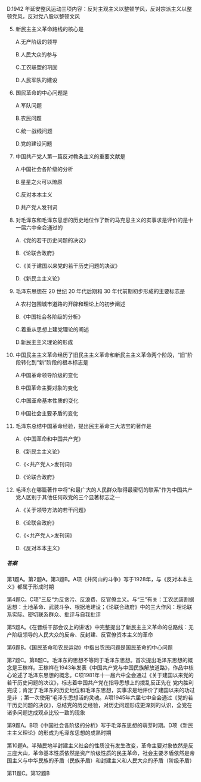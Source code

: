 
   D.1942 年延安整风运动三项内容：反对主观主义以整顿学风，反对宗派主义以整顿党风，反对党八股以整顿文风

5. 新民主主义革命路线的核心是

   A.无产阶级的领导

   B.人民大众的参与

   C.工农联盟的巩固

   D.人民军队的建设

6. 国民革命的中心问题是

   A.军队问题

   B.农民问题

   C.统一战线问题

   D.党的建设问题

7. 中国共产党人第一篇反对教条主义的重要文献是

   A.中国社会各阶级的分析

   B.星星之火可以燎原

   C.反对本本主义

   D.共产党人发刊词

8. 对毛泽东和毛泽东思想的历史地位作了新的马克思主义的实事求是评价的是十一届六中全会通过的

   A.《党的若干历史问题的决议》

   B.《论联合政府》

   C.《关于建国以来党的若干历史问题的决议》

   D.《新民主主义论》

9. 毛泽东思想在 20 世纪 20 年代后期和 30 年代前期初步形成的主要标志是

   A.农村包围城市道路的开辟和理论上的初步阐述

   B.《中国社会各阶级的分析》

   C.着重从思想上建党理论的阐述

   D.新民主主义理论的形成

10. 中国民主主义革命经历了旧民主主义革命和新民主主义革命两个阶段，“旧”阶段转化到“新”阶段的根本标志是

    A.中国革命领导阶级的变化

    B.中国革命主要对象的变化

    C.中国革命基本性质的变化

    D.中国社会主要矛盾的变化

11. 毛泽东总结中国革命经验，提出民主革命三大法宝的著作是

    A.《中国革命和中国共产党》

    B.《新民主主义论》

    C.《<共产党人>发刊词》

    D.《论联合政府》

12. 毛泽东在哪篇著作中将“和最广大的人民群众取得最密切的联系”作为中国共产党人区别于其他任何政党的三个显著标志之一

    A.《关于领导方法的若干问题》

    B.《论联合政府》

    C.《<共产党人>发刊词》

    D.《反对本本主义》

##### 答案

第1题A。第2题A。第3题B。A项《井冈山的斗争》写于1928年，与《反对本本主义》都属于形成时期

第4题C。C项”三反“为反贪污、反浪费、反官僚主义。与“三”有关：工农武装割据思想：土地革命、武装斗争、根据地建设；《论联合政府》中的三大作风：理论联系实际、密切联系群众、批评与自我批评

第5题A。《在晋绥干部会议上的讲话》中完整提出了新民主主义革命的总路线：无产阶级领导的人民大众的反帝、反封建、反官僚资本主义的革命

第6题B。《国民革命和农民运动》中指出农民问题是国民革命的中心问题

第7题C。第8题C。毛泽东的思想不等同于毛泽东思想。首次提出毛泽东思想的概念是王稼祥。王稼祥在1943年发表《中国共产党与中国民族解放道路》，作品中核心论述了毛泽东思想的概念。C项1981年十一届六中全会通过《关于建国以来党的若干历史问题的决议》，标志着中国共产党在指导思想上的拨乱反正先在 党内胜利完成；肯定了毛泽东的历史地位和毛泽东思想，实事求是地评价了建国以来的功过是非 ；第一次使用“毛泽东思想活的灵魂。A项1945年六届七中全会通过《党的若干历史问题的决议》，总结党的历史经验，对历史问题形成更深刻的认识，全党在诸多问题达成观点比较一致的现象

第9题A。B项《中国社会各阶级的分析》写于毛泽东思想的萌芽时期。D项《新民主主义理论》的形成为毛泽东思想的成熟时期

第10题A。半殖民地半封建主义社会的性质没有发生改变，革命主要对象依然是反三座大山，革命基本性质依然是资产阶级性质的民主革命，社会主要矛盾依然是帝国主义与中华民族的矛盾（民族矛盾）和封建主义和人民大众的矛盾（阶级矛盾）

第11题C。第12题B